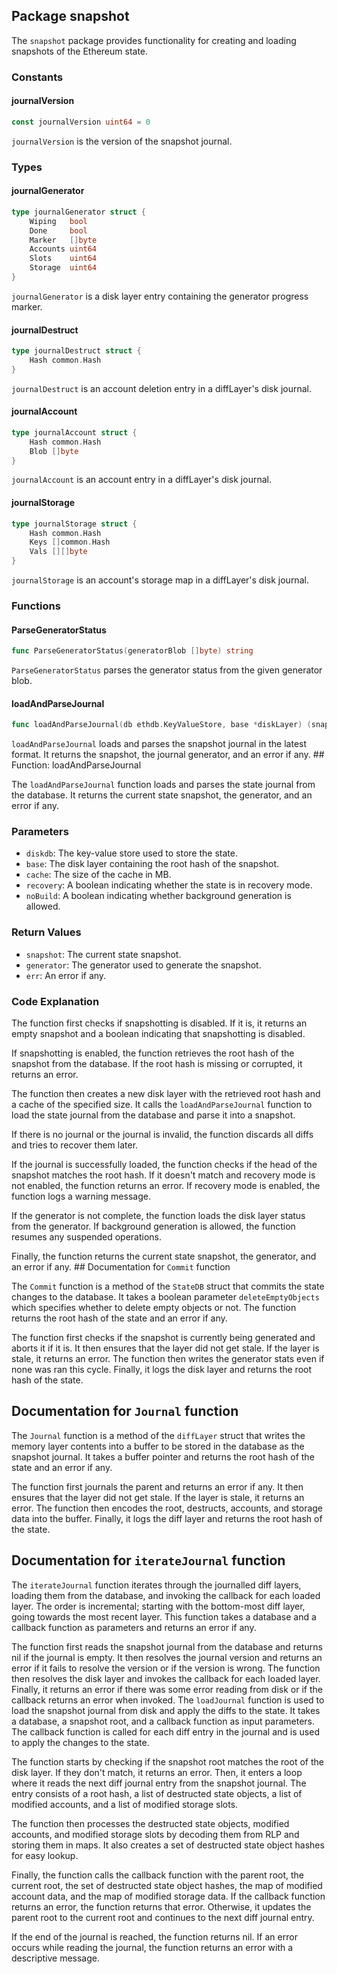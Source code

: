 ## Package snapshot

The `snapshot` package provides functionality for creating and loading snapshots of the Ethereum state.

### Constants

#### journalVersion

```go
const journalVersion uint64 = 0
```

`journalVersion` is the version of the snapshot journal.

### Types

#### journalGenerator

```go
type journalGenerator struct {
    Wiping   bool
    Done     bool
    Marker   []byte
    Accounts uint64
    Slots    uint64
    Storage  uint64
}
```

`journalGenerator` is a disk layer entry containing the generator progress marker.

#### journalDestruct

```go
type journalDestruct struct {
    Hash common.Hash
}
```

`journalDestruct` is an account deletion entry in a diffLayer's disk journal.

#### journalAccount

```go
type journalAccount struct {
    Hash common.Hash
    Blob []byte
}
```

`journalAccount` is an account entry in a diffLayer's disk journal.

#### journalStorage

```go
type journalStorage struct {
    Hash common.Hash
    Keys []common.Hash
    Vals [][]byte
}
```

`journalStorage` is an account's storage map in a diffLayer's disk journal.

### Functions

#### ParseGeneratorStatus

```go
func ParseGeneratorStatus(generatorBlob []byte) string
```

`ParseGeneratorStatus` parses the generator status from the given generator blob.

#### loadAndParseJournal

```go
func loadAndParseJournal(db ethdb.KeyValueStore, base *diskLayer) (snapshot, journalGenerator, error)
```

`loadAndParseJournal` loads and parses the snapshot journal in the latest format. It returns the snapshot, the journal generator, and an error if any. ## Function: loadAndParseJournal

The `loadAndParseJournal` function loads and parses the state journal from the database. It returns the current state snapshot, the generator, and an error if any.

### Parameters

- `diskdb`: The key-value store used to store the state.
- `base`: The disk layer containing the root hash of the snapshot.
- `cache`: The size of the cache in MB.
- `recovery`: A boolean indicating whether the state is in recovery mode.
- `noBuild`: A boolean indicating whether background generation is allowed.

### Return Values

- `snapshot`: The current state snapshot.
- `generator`: The generator used to generate the snapshot.
- `err`: An error if any.

### Code Explanation

The function first checks if snapshotting is disabled. If it is, it returns an empty snapshot and a boolean indicating that snapshotting is disabled.

If snapshotting is enabled, the function retrieves the root hash of the snapshot from the database. If the root hash is missing or corrupted, it returns an error.

The function then creates a new disk layer with the retrieved root hash and a cache of the specified size. It calls the `loadAndParseJournal` function to load the state journal from the database and parse it into a snapshot.

If there is no journal or the journal is invalid, the function discards all diffs and tries to recover them later.

If the journal is successfully loaded, the function checks if the head of the snapshot matches the root hash. If it doesn't match and recovery mode is not enabled, the function returns an error. If recovery mode is enabled, the function logs a warning message.

If the generator is not complete, the function loads the disk layer status from the generator. If background generation is allowed, the function resumes any suspended operations.

Finally, the function returns the current state snapshot, the generator, and an error if any. ## Documentation for `Commit` function

The `Commit` function is a method of the `StateDB` struct that commits the state changes to the database. It takes a boolean parameter `deleteEmptyObjects` which specifies whether to delete empty objects or not. The function returns the root hash of the state and an error if any.

The function first checks if the snapshot is currently being generated and aborts it if it is. It then ensures that the layer did not get stale. If the layer is stale, it returns an error. The function then writes the generator stats even if none was ran this cycle. Finally, it logs the disk layer and returns the root hash of the state.

## Documentation for `Journal` function

The `Journal` function is a method of the `diffLayer` struct that writes the memory layer contents into a buffer to be stored in the database as the snapshot journal. It takes a buffer pointer and returns the root hash of the state and an error if any.

The function first journals the parent and returns an error if any. It then ensures that the layer did not get stale. If the layer is stale, it returns an error. The function then encodes the root, destructs, accounts, and storage data into the buffer. Finally, it logs the diff layer and returns the root hash of the state.

## Documentation for `iterateJournal` function

The `iterateJournal` function iterates through the journalled diff layers, loading them from the database, and invoking the callback for each loaded layer. The order is incremental; starting with the bottom-most diff layer, going towards the most recent layer. This function takes a database and a callback function as parameters and returns an error if any.

The function first reads the snapshot journal from the database and returns nil if the journal is empty. It then resolves the journal version and returns an error if it fails to resolve the version or if the version is wrong. The function then resolves the disk layer and invokes the callback for each loaded layer. Finally, it returns an error if there was some error reading from disk or if the callback returns an error when invoked. The `loadJournal` function is used to load the snapshot journal from disk and apply the diffs to the state. It takes a database, a snapshot root, and a callback function as input parameters. The callback function is called for each diff entry in the journal and is used to apply the changes to the state.

The function starts by checking if the snapshot root matches the root of the disk layer. If they don't match, it returns an error. Then, it enters a loop where it reads the next diff journal entry from the snapshot journal. The entry consists of a root hash, a list of destructed state objects, a list of modified accounts, and a list of modified storage slots.

The function then processes the destructed state objects, modified accounts, and modified storage slots by decoding them from RLP and storing them in maps. It also creates a set of destructed state object hashes for easy lookup.

Finally, the function calls the callback function with the parent root, the current root, the set of destructed state object hashes, the map of modified account data, and the map of modified storage data. If the callback function returns an error, the function returns that error. Otherwise, it updates the parent root to the current root and continues to the next diff journal entry.

If the end of the journal is reached, the function returns nil. If an error occurs while reading the journal, the function returns an error with a descriptive message.